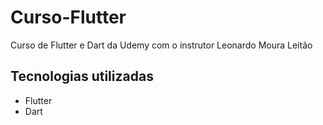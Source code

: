 # Curso-Flutter

Curso de Flutter e Dart da Udemy com o instrutor  Leonardo Moura Leitão

## Tecnologias utilizadas

- Flutter
- Dart
